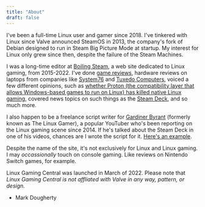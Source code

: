 ```yaml
---
title: "About"
draft: false
---
```

I've been a full-time Linux user and gamer since 2018. I've tinkered with Linux since Valve announced SteamOS in 2013, the company's fork of Debian designed to run in Steam Big Picture Mode at startup. My interest for Linux only grew since then, despite the failure of the Steam Machines.

I was a long-time editor at [Boiling Steam](https://boilingsteam.com), a web site dedicated to Linux gaming, from 2015-2022. I've done [game reviews](https://boilingsteam.com/horizon-zero-dawn-review-with-proton-on-linux/), hardware reviews on laptops from companies like [System76](https://boilingsteam.com/galago-pro-the-lightweight-powerhouse-from-system76/) and [Tuxedo Computers](https://boilingsteam.com/tuxedo-stellaris-the-meanest-laptop-money-can-buy/), voiced a few different opinions, such as [whether Proton (the compatibility layer that allows Windows-based games to run on Linux) has killed native Linux gaming](https://boilingsteam.com/proton-the-native-port-killer/), covered news topics on such things as the [Steam Deck](https://boilingsteam.com/steam-deck-benchmarks-battery-life-and-more/), and so much more.

I also happen to be a freelance script writer for [Gardiner Byrant](https://www.youtube.com/c/GardinerBryant) (formerly known as The Linux Gamer), a popular YouTuber who's been reporting on the Linux gaming scene since 2014. If he's talked about the Steam Deck in one of his videos, chances are I wrote the script for it. [Here's an example](https://youtu.be/Y1Y8dXcQuvI).

Despite the name of the site, it's not exclusively for Linux and Linux gaming. I may *occassionally* touch on console gaming. Like reviews on Nintendo Switch games, for example.

Linux Gaming Central was launched in March of 2022. Please note that *Linux Gaming Central is not affliated with Valve in any way, pattern, or design.*

- Mark Dougherty

